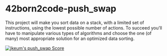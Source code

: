 # 42born2code-push_swap
This project will make you sort data on a stack, with a limited set of instructions, using the lowest possible number of actions. To succeed you’ll have to manipulate various types of algorithms and choose the one (of many) most appropriate solution for an optimized data sorting.

[![jkeum's push_swap Score](https://badge42.herokuapp.com/api/project/jkeum/push_swap)](https://github.com/JaeSeoKim/badge42)
